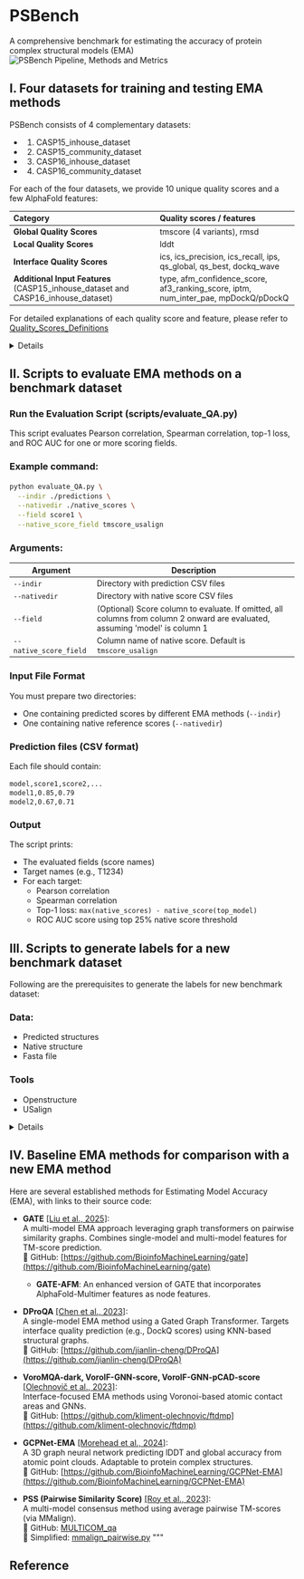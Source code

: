 # PSBench
A comprehensive benchmark for estimating the accuracy of protein complex structural models (EMA)
![PSBench Pipeline, Methods and Metrics](Datasets/imgs/pipeline_methods_metrics.png)

## I. Four datasets for training and testing EMA methods
PSBench consists of 4 complementary datasets:
- 1. CASP15_inhouse_dataset
- 2. CASP15_community_dataset
- 3. CASP16_inhouse_dataset
- 4. CASP16_community_dataset

For each of the four datasets, we provide 10 unique quality scores and a few AlphaFold features:

| Category | Quality scores / features |
|:---------|:-------------------|
| **Global Quality Scores** | tmscore (4 variants), rmsd |
| **Local Quality Scores** | lddt |
| **Interface Quality Scores** | ics, ics_precision, ics_recall, ips, qs_global, qs_best, dockq_wave |
| **Additional Input Features** (CASP15_inhouse_dataset and CASP16_inhouse_dataset) | type, afm_confidence_score, af3_ranking_score, iptm, num_inter_pae, mpDockQ/pDockQ |

For detailed explanations of each quality score and feature, please refer to [Quality_Scores_Definitions](Datasets/Quality_Scores_Definitions.json)

<details>
For each figures below, (a) Model count. Number of models per target in the dataset. (b) Score Distribution. Box plots of each of six representative quality scores of the models for each target. (c) Example. Three representative models (worst, average, best) in terms of sum of the six representative quality scores for a target. Each model with two chains colored in blue and red is superimposed with the true structure in gray.

## i. CASP15_inhouse_dataset
CASP15_inhouse_dataset consists of a total of 7,885 models generated by MULTICOM3 during the 2022 CASP15 competition. Example target in Figure (c): H1143. 
![CASP15_inhouse_dataset](Datasets/imgs/CASP15_inhouse_dataset.png)


## ii. CASP15_community_dataset
CASP15_community_dataset consists of a total of 10,942 models generated by all the participating groups during the 2022 CASP15 competition. Example target in Figure (c): H1135. 
![CASP15_community_dataset](Datasets/imgs/CASP15_community_dataset.png)

## iii. CASP16_inhouse_dataset
CASP16_inhouse_dataset consists of a total of 1,009,050 models generated by MULTICOM4 during the 2024 CASP16 competition. Example target in Figure (c): T1235o. 
![CASP16_inhouse_dataset](Datasets/imgs/CASP16_inhouse_dataset.png)

## iv. CASP16_community_dataset
CASP16_community_dataset consists of a total of 12,904 models generated by all the participating groups during the 2024 CASP16 competition. Example target in Figure (c): H1244. 
![CASP16_community_dataset](Datasets/imgs/CASP16_community_dataset.png)
</details>

## II. Scripts to evaluate EMA methods on a benchmark dataset

### Run the Evaluation Script (scripts/evaluate_QA.py)

This script evaluates Pearson correlation, Spearman correlation, top-1 loss, and ROC AUC for one or more scoring fields.

### Example command:

```bash
python evaluate_QA.py \
  --indir ./predictions \
  --nativedir ./native_scores \
  --field score1 \
  --native_score_field tmscore_usalign
```

### Arguments:

| Argument               | Description |
|------------------------|-------------|
| `--indir`              | Directory with prediction CSV files |
| `--nativedir`          | Directory with native score CSV files |
| `--field`              | (Optional) Score column to evaluate. If omitted, all columns from column 2 onward are evaluated, assuming 'model' is column 1 |
| `--native_score_field` | Column name of native score. Default is `tmscore_usalign` |

### Input File Format

You must prepare two directories:
- One containing predicted scores by different EMA methods (`--indir`)
- One containing native reference scores (`--nativedir`)

### Prediction files (CSV format)
Each file should contain:
```
model,score1,score2,...
model1,0.85,0.79
model2,0.67,0.71
```

### Output

The script prints:
- The evaluated fields (score names)
- Target names (e.g., T1234)
- For each target:
  - Pearson correlation
  - Spearman correlation
  - Top-1 loss: `max(native_scores) - native_score(top_model)`
  - ROC AUC score using top 25% native score threshold
    
## III. Scripts to generate labels for a new benchmark dataset
Following are the prerequisites to generate the labels for new benchmark dataset:
### Data:
- Predicted structures
- Native structure
- Fasta file
### Tools
 - Openstructure
 - USalign

<details>

Download the PSBench repository and cd into scripts

```bash
    git clone https://github.com/BioinfoMachineLearning/PSBench.git
    cd PSBench
    cd scripts
```

#### Openstructure Installation (Need to run only once)
```bash
docker pull registry.scicore.unibas.ch/schwede/openstructure:latest
```

Check the docker installation with 
```bash
# should print the latest version of openstructure 
docker run -it registry.scicore.unibas.ch/schwede/openstructure:latest --version
```

#### Run the generate_labels pipeline

Requires 6 arguments:
- --fasta : path to the fasta file for the target
- --indir : path to the predicted pdbs directory for the target
- --nativedir : path to the native pdb file for the target
- --outdir : path to the output directory
- --usalign_program : path to the USalign binary (available at tools/USalign)
- --clustalw_program : path to the clustalw binary (available at tools/clustalw1.83/clustalw)

Example

```
python generate_labels.py --fasta /path/to/H1204.fasta --indir /directory/to/H1204_predicted_models/ --nativedir /path/to/H1204_native.pdb --outdir /path/to/output/directory/ --usalign_program /path/to/USalign --clustalw_program /path/to/clustalw1.83/clustalw
```
Result folder will have following:
- filtered_pdbs : directory where filtered predicted and native structures are saved
- H1204.csv : CSV containing the labels for each model
- results : directory where outputs of OpenStructure and USalign runs are saved
- temp : temporary directory for pdb filtration process

##### Generate labels for multiple targets in bulk:
Run the generate_labels_bulk.sh

Requires 7 arguments. Targets should be listed at the end separated by space.

Example: for each target (e.g. `H1204`), ensure the following:

- FASTA file: `/directory/to/fasta_files/H1204.fasta`
- Predicted models: `/directory/to/predicted_pdb_files/H1204/*.pdb`
- Native PDB: `/directory/to/native_pdb_files/H1204.pdb`

```
sh generate_labels_bulk.sh \
  /directory/to/fasta_files \
  /directory/to/predicted_pdb_files \
  /directory/to/native_pdb_files \
  /directory/to/output_folder \
  /path/to/USalign_binary \
  /path/to/clustalw_binary \
  H1202 H1204 T1257
```

#### Optional : Generate AlphaFold features when available

Requires 4 arguments:
- --fasta : path to the fasta file for the target
- --pdbdir : path to the predicted pdbs directory for the target
- --nativedir : path to the AlphaFold generated pickle files for the predicted pdbs for the target (make sure the names are identical for files except the extensions)
- --outcsv : path to the output csv

Example
```
python generate_af_features.py --fasta /path/to/H1204.fasta --pdbdir /directory/to/H1204_predicted_models/ --pkldir /directory/to/H1204_pkl_files/ --outcsv /path/to/H1204_af_features.csv
```
</details>

## IV. Baseline EMA methods for comparison with a new EMA method

Here are several established methods for Estimating Model Accuracy (EMA), with links to their source code:

- **GATE** [[Liu et al., 2025]](https://github.com/BioinfoMachineLearning/gate):  
  A multi-model EMA approach leveraging graph transformers on pairwise similarity graphs. Combines single-model and multi-model features for TM-score prediction.  
  🔗 GitHub: [https://github.com/BioinfoMachineLearning/gate](https://github.com/BioinfoMachineLearning/gate)  
  - **GATE-AFM**: An enhanced version of GATE that incorporates AlphaFold-Multimer features as node features.

- **DProQA** [[Chen et al., 2023]](https://github.com/jianlin-cheng/DProQA):  
  A single-model EMA method using a Gated Graph Transformer. Targets interface quality prediction (e.g., DockQ scores) using KNN-based structural graphs.  
  🔗 GitHub: [https://github.com/jianlin-cheng/DProQA](https://github.com/jianlin-cheng/DProQA)

- **VoroMQA-dark, VoroIF-GNN-score, VoroIF-GNN-pCAD-score** [[Olechnovič et al., 2023]](https://github.com/kliment-olechnovic/ftdmp):  
  Interface-focused EMA methods using Voronoi-based atomic contact areas and GNNs.  
  🔗 GitHub: [https://github.com/kliment-olechnovic/ftdmp](https://github.com/kliment-olechnovic/ftdmp)

- **GCPNet-EMA** [[Morehead et al., 2024]](https://github.com/BioinfoMachineLearning/GCPNet-EMA):  
  A 3D graph neural network predicting lDDT and global accuracy from atomic point clouds. Adaptable to protein complex structures.  
  🔗 GitHub: [https://github.com/BioinfoMachineLearning/GCPNet-EMA](https://github.com/BioinfoMachineLearning/GCPNet-EMA)

- **PSS (Pairwise Similarity Score)** [[Roy et al., 2023]](https://github.com/BioinfoMachineLearning/MULTICOM_qa):  
  A multi-model consensus method using average pairwise TM-scores (via MMalign).  
  🔗 GitHub: [MULTICOM_qa](https://github.com/BioinfoMachineLearning/MULTICOM_qa)  
  🔗 Simplified: [mmalign_pairwise.py](https://github.com/BioinfoMachineLearning/gate/blob/main/gate/feature/mmalign_pairwise.py)
"""


## Reference
